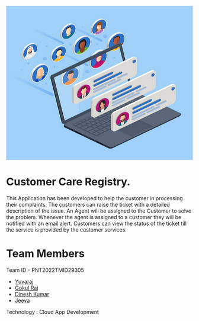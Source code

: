 ![Customer Care Registry](https://github.com/IBM-EPBL/IBM-Project-14815-1659590625/blob/main/Imgs/CCR_DB.jpg)
# Customer Care Registry.

This Application has been developed to help the customer in processing their complaints.  The customers can raise the ticket with a detailed description of the issue. An Agent will be assigned to the Customer to solve the problem.  Whenever the agent is assigned to a customer they will be notified with an email alert.  Customers can view the status of the ticket till the service is provided by the customer services.
 
# Team Members
Team ID  -  PNT2022TMID29305
- [Yuvaraj](https://github.com/njyuva)
- [Gokul Raj](https://github.com/gokul252002)
- [Dinesh Kumar](https://github.com/dineshdk123)
- [Jeeva](https://github.com/therijeeva)

Technology  : Cloud App Development
